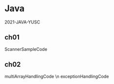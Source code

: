# Java
2021-JAVA-YUSC

## ch01
ScannerSampleCode

## ch02

multiArrayHandlingCode \n
exceptionHandlingCode
